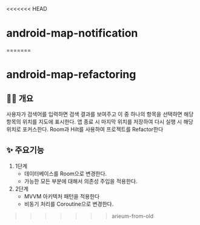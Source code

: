 <<<<<<< HEAD
# android-map-notification
=======
# android-map-refactoring

## 🙋‍♀️ 개요
사용자가 검색어를 입력하면 검색 결과를 보여주고 이 중 하나의 항목을 선택하면 해당 항목의 위치를 지도에 표시한다. 
앱 종료 시 마지막 위치를 저장하여 다시 실행 시 해당 위치로 포커스한다.
Room과 Hilt를 사용하여 프로젝트를 Refactor한다

## ✨ 주요기능
1. 1단계
    - 데이터베이스를 Room으로 변경한다.
    - 가능한 모든 부분에 대해서 의존성 주입을 적용한다.
2. 2단계
   - MVVM 아키텍처 패턴을 적용한다
   - 비동기 처리를 Coroutine으로 변경한다.

  



>>>>>>> arieum-from-old
